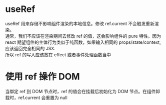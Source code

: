 # useRef
useRef 用来存储不影响组件渲染的本地信息。修改 ref.current 不会触发重新渲染。  
通常，我们不应该在渲染期间去修改 ref 的值，这会影响组件的 pure 特性。因为 react 期望组件的主体行为类似于纯函数，如果输入相同的 props/state/context, 应该返回完全相同的 JSX.  
所以 ref 的写入应该放在 effect 或者事件处理函数当中  

# 使用 ref 操作 DOM
当绑定 ref 到 DOM 节点时，ref 的值会在挂载后初始化为 DOM 节点。在组件卸载时，ref.current 会重置为 null